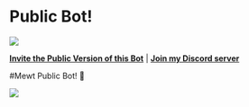 # Public Bot!

<a href="https://dsc.gg/thunligh"><img src="https://cdn.discordapp.com/attachments/980865947772518410/1003298392753045605/Logo-de-discord.webp"></a>
 
[**Invite the Public Version of this Bot**](https://dsc.gg/mewt) | [**Join my Discord server**](https://dsc.gg/thunligh)


#Mewt Public Bot! 🥰

<img src="https://cdn.discordapp.com/avatars/951826166308831264/b4914cfd2f403ed65c21664ee2542f28.png?size=2048">
